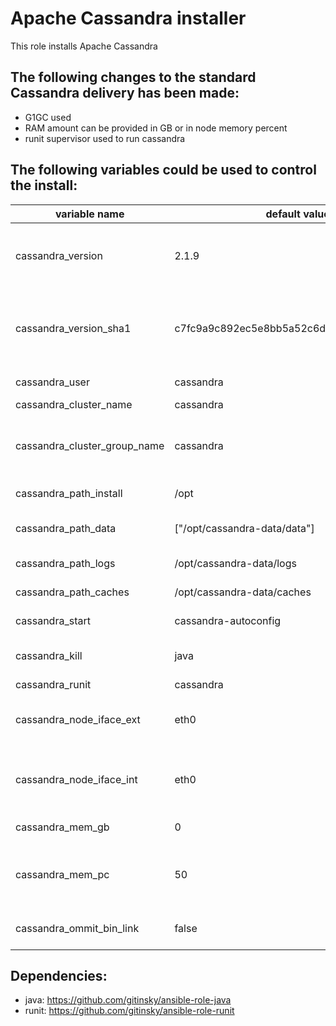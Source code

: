 # Apache Cassandra installer

This role installs Apache Cassandra

## The following changes to the standard Cassandra delivery has been made:

* G1GC used
* RAM amount can be provided in GB or in node memory percent
* runit supervisor used to run cassandra

## The following variables could be used to control the install:

variable name | default value | comment
------------- | ------------- | -------
cassandra_version | 2.1.9 | version to be installed, could also be ```latest``` for Latest release or ```stable``` for Stable release
cassandra_version_sha1 | c7fc9a9c892ec5e8bb5a52c6d15cb89234418e04 | SHA1 checksum to check the downloaded file, autodetected if version is set to ```latest``` or ```stable```
cassandra_user | cassandra | user the cassandra will be running with
cassandra_cluster_name | cassandra | cluster name
cassandra_cluster_group_name | cassandra | the name on the inventory group contains the cluster hosts. used to get seeds addresses
cassandra_path_install | /opt | path the cassanda will be installed
cassandra_path_data | ["/opt/cassandra-data/data"] | array of paths the cassanda will store data in
cassandra_path_logs | /opt/cassandra-data/logs | path the cassanda will store logs
cassandra_path_caches | /opt/cassandra-data/caches | path the cassanda will store caches
cassandra_start | cassandra-autoconfig | cassandra start script
cassandra_kill | java | program to be killed to restart cassandra
cassandra_runit | cassandra | runit service name
cassandra_node_iface_ext | eth0 | external network interface name (rpc_address, client connection)
cassandra_node_iface_int | eth0 | internal network interface name (listen_address, node communication)
cassandra_mem_gb | 0 | RAM available to cassandra in GB
cassandra_mem_pc | 50 | RAM available to cassandra in percent. Ignored if cassandra_mem_gb provided
cassandra_ommit_bin_link | false | if false, a symlink is created at /usr/local/bin/cqlsh

## Dependencies:

* java: https://github.com/gitinsky/ansible-role-java
* runit: https://github.com/gitinsky/ansible-role-runit


